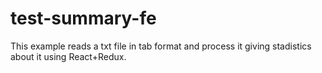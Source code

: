 # test-summary-fe

This example reads a txt file in tab format and process it giving stadistics about it using React+Redux.
